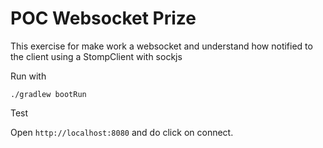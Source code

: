 # POC Websocket Prize

This exercise for make work a websocket and understand how notified to the client using a StompClient with sockjs

Run with

```./gradlew bootRun```

Test

Open ```http://localhost:8080``` and do click on connect.